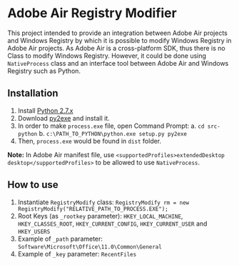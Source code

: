 # Adobe Air Registry Modifier

This project intended to provide an integration between Adobe Air projects and Windows Registry by which it is possible to modify Windows Registry in Adobe Air projects. As Adobe Air is a cross-platform SDK, thus there is no Class to modify Windows Registry. However, it could be done using `NativeProcess` class and an interface tool between Adobe Air and Windows Registry such as Python.

## Installation

1. Install [Python 2.7.x](https://www.python.org/downloads/)
2. Download [py2exe](http://sourceforge.net/projects/py2exe/files/py2exe/0.6.9/py2exe-0.6.9.win32-py2.7.exe/download) and install it.
3. In order to make `process.exe` file, open Command Prompt:
	a. `cd src-python`
	b. `c:\PATH_TO_PYTHON\python.exe setup.py py2exe`
4. Then, `process.exe` would be found in `dist` folder.

**Note:** In Adobe Air manifest file, use `<supportedProfiles>extendedDesktop desktop</supportedProfiles>` to be allowed to use `NativeProcess`.

## How to use

1. Instantiate `RegistryModify` class: `RegistryModify rm = new RegistryModify("RELATIVE_PATH_TO_PROCESS.EXE");`
2. Root Keys (as `_rootkey` parameter): `HKEY_LOCAL_MACHINE`, `HKEY_CLASSES_ROOT`, `HKEY_CURRENT_CONFIG`, `HKEY_CURRENT_USER` and `HKEY_USERS`
3. Example of `_path` parameter: `Software\Microsoft\Office\11.0\Common\General`
4. Example of `_key` parameter: `RecentFiles`
